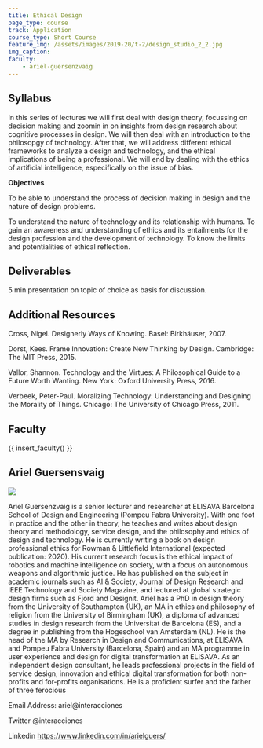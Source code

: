 ```yaml
---
title: Ethical Design
page_type: course
track: Application
course_type: Short Course
feature_img: /assets/images/2019-20/t-2/design_studio_2_2.jpg
img_caption: 
faculty: 
    - ariel-guersenzvaig
---
```


## Syllabus 
In this series of lectures we will first deal with design theory, focussing on decision making and zoomin in on insights from design research about cognitive processes in design. We will then deal with an introduction to the philosopgy of technology. After that, we will address different ethical frameworks to analyze a design and technology, and the ethical implications of being a professional. We will end by dealing with the ethics of artificial intelligence, especifically on the issue of bias.

**Objectives**

To be able to understand the process of decision making in design and the nature of design problems.

To understand the nature of technology and its relationship with humans.
To gain an awareness and understanding of ethics and its entailments for the design profession and the development of technology.
To know the limits and potentialities of ethical reflection.

## Deliverables

5 min presentation on topic of choice as basis for discussion.

## Additional Resources

Cross, Nigel. Designerly Ways of Knowing. Basel: Birkhäuser, 2007.

Dorst, Kees. Frame Innovation: Create New Thinking by Design. Cambridge: The MIT Press, 2015.

Vallor, Shannon. Technology and the Virtues: A Philosophical Guide to a Future Worth Wanting. New York: Oxford University Press, 2016.

Verbeek, Peter-Paul. Moralizing Technology: Understanding and Designing the Morality of Things. Chicago: The University of Chicago Press, 2011.

## Faculty

{{ insert_faculty() }}

## Ariel Guersensvaig

![](../../../../assets/images/faculty_photos/ariel_guersensvaig.jpg)

Ariel Guersenzvaig is a senior lecturer and researcher at ELISAVA Barcelona School of Design and Engineering (Pompeu Fabra University). With one foot in practice and the other in theory, he teaches and writes about design theory and methodology, service design, and the philosophy and ethics of design and technology. He is currently writing a book on design professional ethics for Rowman & Littlefield International (expected publication: 2020). His current research focus is the ethical impact of robotics and machine intelligence on society, with a focus on autonomous weapons and algorithmic justice. He has published on the subject in academic journals such as AI & Society, Journal of Design Research and IEEE Technology and Society Magazine, and lectured at global strategic design firms such as Fjord and Designit. Ariel has a PhD in design theory from the University of Southampton (UK), an MA in ethics and philosophy of religion from the University of Birmingham (UK), a diploma of advanced studies in design research from the Universitat de Barcelona (ES), and a degree in publishing from the Hogeschool van Amsterdam (NL). He is the head of the MA by Research in Design and Communications, at ELISAVA and Pompeu Fabra University (Barcelona, Spain) and an MA programme in user experience and design for digital transformation at ELISAVA. As an independent design consultant, he leads professional projects in the field of service design, innovation and ethical digital transformation for both non-profits and for-profits organisations. He is a proficient surfer and the father of three ferocious

Email Address: ariel@interacciones

Twitter @interacciones

Linkedin https://www.linkedin.com/in/arielguers/

